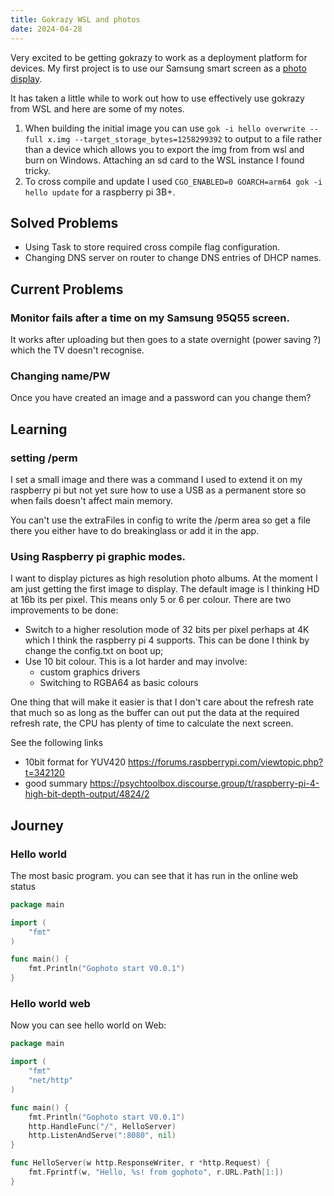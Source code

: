 ```yaml
---
title: Gokrazy WSL and photos
date: 2024-04-28
---
```


Very excited to be getting gokrazy to work as a deployment platform for devices.  My first project
is to use our Samsung smart screen as a [photo display](https://github.com/drummonds/gophoto).

It has taken a little while to work out how to use effectively use gokrazy from WSL and here are some of my notes.

1) When building the initial image you can use `gok -i hello overwrite --full x.img --target_storage_bytes=1258299392` to output to a file rather than 
a device which allows you to export the img from from wsl and burn on Windows.  Attaching an sd card
to the WSL instance I found tricky.
2) To cross compile and update I used `CGO_ENABLED=0 GOARCH=arm64 gok -i hello update` for a raspberry pi 3B+.




## Solved Problems

- Using Task to store required cross compile flag configuration.
- Changing DNS server on router to change DNS entries of DHCP names.

## Current Problems

### Monitor fails after a time on my Samsung 95Q55 screen. 

It works after uploading but then goes to a state overnight (power saving ?)  which the TV doesn't recognise.

### Changing name/PW

Once you have created an image and a password can you change them?


## Learning

### setting /perm

I set a small image and there was a command I used to extend it on my raspberry pi but not yet
sure how to use a USB as a permanent store so when fails doesn't affect main memory.

You can't use the extraFiles in config to write the /perm area so get a file there you either have to 
do breakinglass or add it in the app.

### Using Raspberry pi graphic modes.

I want to display pictures as high resolution photo albums.  At the moment I am just getting the first image to display.  The default image is I thinking HD at 16b its per pixel.  This means only 5 or 6 per colour.  There are two improvements to be done:
- Switch to a higher resolution mode of 32 bits per pixel perhaps at 4K which I think the raspberry pi 4 supports.  This can be done I think by change the config.txt on boot up;
- Use 10 bit colour.  This is a lot harder and may involve:
  -  custom graphics drivers
  -  Switching to RGBA64 as basic colours

One thing that will make it easier is that I don't care about the refresh rate that much so as long as the buffer can out put the data at the required refresh rate, the CPU has plenty of time to calculate the next screen.

See the following links

- 10bit format for YUV420 https://forums.raspberrypi.com/viewtopic.php?t=342120
- good summary https://psychtoolbox.discourse.group/t/raspberry-pi-4-high-bit-depth-output/4824/2


## Journey

### Hello world

The most basic program.  you can see that it has run in the online web status
```go
package main

import (
	"fmt"
)

func main() {
	fmt.Println("Gophoto start V0.0.1")
}


```

### Hello world web

Now you can see hello world on Web:

```go
package main

import (
	"fmt"
	"net/http"
)

func main() {
	fmt.Println("Gophoto start V0.0.1")
	http.HandleFunc("/", HelloServer)
	http.ListenAndServe(":8080", nil)
}

func HelloServer(w http.ResponseWriter, r *http.Request) {
	fmt.Fprintf(w, "Hello, %s! from gophoto", r.URL.Path[1:])
}
```

